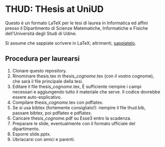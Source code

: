 # THUD: THesis at UniUD

Questo è un formato LaTeX per le tesi di laurea in Informatica ed affini presso il Dipartimento di Scienze Matematiche, Informatiche e Fisiche dell'Università degli Studi di Udine.

Si assume che sappiate scrivere in LaTeX; altrimenti, [sappiatelo](https://www.learnlatex.org/en/).

## Procedura per laurearsi

1. Clonare questo repository.
2. Rinominare thesis.tex in thesis_*cognome*.tex (con il vostro cognome), che sarà il file principale della tesi. 
3. Editare il file thesis_*cognome*.tex,  È sufficiente riempire i campi necessari e aggiungendo tutto il materiale che serve. Il codice dovrebbe essere auto-esplicativo.
4. Compilare thesis_*cognome*.tex con pdflatex.
5. Se si usa bibtex (fortemente consigliato!): riempire il file thud.bib, passare bibtex, poi pdflatex e pdflatex.
6. Caricare thesis_*cognome*.pdf su Esse3 entro la scadenza.
7. Preparare le slide, eventualmente con il formato ufficiale del dipartimento.
8. Esporre slide.pptx.
9. Ubriacarsi con amici e parenti.
